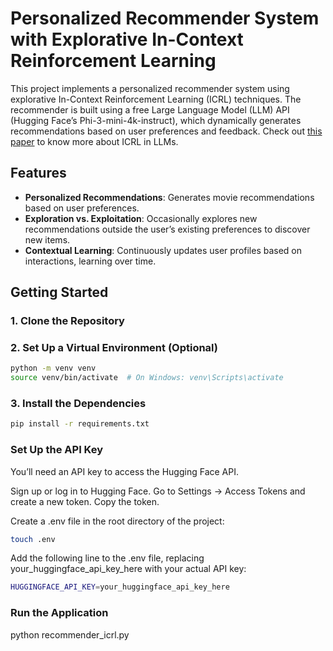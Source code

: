 # Personalized Recommender System with Explorative In-Context Reinforcement Learning

This project implements a personalized recommender system using explorative In-Context Reinforcement Learning (ICRL) techniques. The recommender is built using a free Large Language Model (LLM) API (Hugging Face’s 
Phi-3-mini-4k-instruct), which dynamically generates recommendations based on user preferences and feedback. Check out [this paper](https://arxiv.org/pdf/2410.05362) to know more about ICRL in LLMs.

## Features
- **Personalized Recommendations**: Generates movie recommendations based on user preferences.
- **Exploration vs. Exploitation**: Occasionally explores new recommendations outside the user’s existing preferences to discover new items.
- **Contextual Learning**: Continuously updates user profiles based on interactions, learning over time.

## Getting Started

### 1. Clone the Repository
### 2. Set Up a Virtual Environment (Optional)

```bash
python -m venv venv
source venv/bin/activate  # On Windows: venv\Scripts\activate
```
### 3. Install the Dependencies

```bash
pip install -r requirements.txt
```
### Set Up the API Key
You’ll need an API key to access the Hugging Face API.

Sign up or log in to Hugging Face. Go to Settings -> Access Tokens and create a new token. Copy the token.

Create a .env file in the root directory of the project:

```bash
touch .env
```
Add the following line to the .env file, replacing your_huggingface_api_key_here with your actual API key:

```bash
HUGGINGFACE_API_KEY=your_huggingface_api_key_here
```
### Run the Application
python recommender_icrl.py

